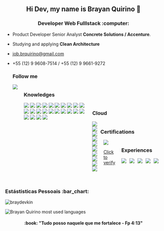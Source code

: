 <h2 align='center'>Hi Dev, my name is Brayan Quirino 👋</h2>

<h3 align='center'>Developer Web Fulllstack :computer:</h3>

- Product Developer Senior Analyst <strong>Concrete Solutions / Accenture</strong>.
- Studying and applying <strong>Clean Architecture</strong> 
- job.brquirino@gmail.com
- +55 (12) 9 9608-7514 / +55 (12) 9 9661-9272

   ### Follow me 
   <div style="display: flex; gap: 10px;">
     <a href="https://www.linkedin.com/in/brayanquirino/" target="_blank">
         <img src="https://img.shields.io/badge/linkedin-%230077B5.svg?style=for-the-badge&logo=linkedin&logoColor=white"/>
     <a/>
   <div/>

   ### Knowledges
   <div style="display: flex; gap: 10px;">
      <img src="https://img.shields.io/badge/JavaScript-323330?style=for-the-badge&logo=javascript&logoColor=F7DF1E"/>
      <img src="https://img.shields.io/badge/TypeScript-007ACC?style=for-the-badge&logo=typescript&logoColor=white"/>
      <img src="https://img.shields.io/badge/PostgreSQL-316192?style=for-the-badge&logo=postgresql&logoColor=white"/>
      <img src="https://img.shields.io/badge/MongoDB-4EA94B?style=for-the-badge&logo=mongodb&logoColor=white"/>
      <img src="https://img.shields.io/badge/Node.js-339933?style=for-the-badge&logo=nodedotjs&logoColor=white"/>
      <img src="https://img.shields.io/badge/npm-CB3837?style=for-the-badge&logo=npm&logoColor=white"/>
      <img src="https://img.shields.io/badge/Yarn-2C8EBB?style=for-the-badge&logo=yarn&logoColor=white"/>
      <img src="https://img.shields.io/badge/Angular-DD0031?style=for-the-badge&logo=angular&logoColor=white"/>
      <img src="https://img.shields.io/badge/styled--components-DB7093?style=for-the-badge&logo=styled-components&logoColor=white"/>
      <img src="https://img.shields.io/badge/HTML5-E34F26?style=for-the-badge&logo=html5&logoColor=white"/>
      <img src="https://img.shields.io/badge/CSS3-1572B6?style=for-the-badge&logo=css3&logoColor=white"/>
      <img src="https://img.shields.io/badge/React-20232A?style=for-the-badge&logo=react&logoColor=61DAFB"/>
      <img src="https://img.shields.io/badge/Swagger-85EA2D?style=for-the-badge&logo=Swagger&logoColor=white"/>
      <img src="https://img.shields.io/badge/Git-F05032?style=for-the-badge&logo=git&logoColor=white"/>
      <img src="https://img.shields.io/badge/Insomnia-5849be?style=for-the-badge&logo=Insomnia&logoColor=white"/>
      <img src="https://img.shields.io/badge/-GraphQL-E10098?style=for-the-badge&logo=graphql&logoColor=white"/>
      <img src="https://img.shields.io/badge/nestjs-%23E0234E.svg?style=for-the-badge&logo=nestjs&logoColor=white"/>
      <img src="https://img.shields.io/badge/Next-black?style=for-the-badge&logo=next.js&logoColor=white"/>
      <img src="https://img.shields.io/badge/Amazon_AWS-232F3E?style=for-the-badge&logo=amazon-aws&logoColor=white"/>
      <img src="https://img.shields.io/badge/Vercel-000000?style=for-the-badge&logo=vercel&logoColor=white"/>
      <img src="https://img.shields.io/badge/Heroku-430098?style=for-the-badge&logo=heroku&logoColor=white"/>
      <img src="https://img.shields.io/badge/Jira-0052CC?style=for-the-badge&logo=Jira&logoColor=white"/>
      <img src="https://img.shields.io/badge/Docker-2CA5E0?style=for-the-badge&logo=docker&logoColor=white"/>
      <img src="https://img.shields.io/badge/-jest-%23C21325?style=for-the-badge&logo=jest&logoColor=white"/>
   <div/>
    
    ### Cloud
    <div style="display: flex; gap: 10px;">
       <img src="https://img.shields.io/badge/Amazon_S3-FF9900?style=for-the-badge&logo=amazon-aws&logoColor=white"/>
       <img src="https://img.shields.io/badge/Amazon_SES-232F3E?style=for-the-badge&logo=amazon-aws&logoColor=white"/>
       <img src="https://img.shields.io/badge/Amazon_Beanstalk-FF9900?style=for-the-badge&logo=amazon-aws&logoColor=white"/>
       <img src="https://img.shields.io/badge/Amazon_EC2-232F3E?style=for-the-badge&logo=amazon-aws&logoColor=white"/>
       <img src="https://img.shields.io/badge/Amazon_Ligthsail-FF9900?style=for-the-badge&logo=amazon-aws&logoColor=white"/>
       <img src="https://img.shields.io/badge/Amazon_Lambda-232F3E?style=for-the-badge&logo=amazon-aws&logoColor=white"/>
       <img src="https://img.shields.io/badge/Amazon_apigateway-FF9900?style=for-the-badge&logo=amazon-aws&logoColor=white"/>
       <img src="https://img.shields.io/badge/Amazon%20DynamoDB-4053D6?style=for-the-badge&logo=Amazon%20DynamoDB&logoColor=white"/>
       <img src="https://img.shields.io/badge/google_cloud_functions-5183c2?style=for-the-badge&logo=google&logoColor=white"/>
       <img src="https://img.shields.io/badge/google_dialogflow-5183c2?style=for-the-badge&logo=google&logoColor=white"/>
    <div/>
       
     ### Certifications
       
     <div style="display: flex; gap: 10px; textDecoration: none;">
        <a href="https://www.credly.com/badges/5bfd71f2-be0c-4e01-a21e-a6a6fea187bc/public_url" target="_blank">
            <img src="https://img.shields.io/badge/AWS%20Cloud%20Practitioner-232F3E?style=for-the-badge&logo=Amazon%20aws&logoColor=white"/>
            <p> Click to verify <p/>
        <a/>
    <div/>
              
               
     ### Experiences
     
     <div style="display: flex; gap: 10px;">
       <img src="https://img.shields.io/badge/jenkins-%232C5263.svg?style=for-the-badge&logo=jenkins&logoColor=white"/>
       <img src="https://img.shields.io/badge/GitLab-%23181717.svg?style=for-the-badge&logo=gitlab&logoColor=white"/>
       <img src="https://img.shields.io/badge/Linux-FCC624?style=for-the-badge&logo=linux&logoColor=black"/>
       <img src="https://img.shields.io/badge/mac%20os-000000?style=for-the-badge&logo=macos&logoColor=F0F0F0"/>
       <img src="https://img.shields.io/badge/figma-%23F24E1E.svg?style=for-the-badge&logo=figma&logoColor=white"/>
    <div/>
       
<p>&nbsp;</p>

<h3 align='left'>Estástisticas Pessoais :bar_chart:</h3>

<p align='left'>
    <img align="center" src="https://github-readme-stats.vercel.app/api?username=braydevkin&show_icons=true" alt="braydevkin"/>
</p>

<p align="left"> <img src="https://github-readme-stats.vercel.app/api/top-langs/?username=braydevkin&layout=compact&theme=midnight-purple" alt="Brayan Quirino most used languages" />

      
<h4 align='center'> :book: "Tudo posso naquele que me fortalece - Fp 4:13"</h4>
